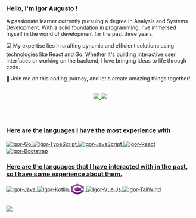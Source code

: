 ### Hello, I'm Igor Augusto !

A passionate learner currently pursuing a degree in Analysis and Systems Development. With a solid foundation in programming, I've immersed myself in the world of development for the past three years.

💻 My expertise lies in crafting dynamic and efficient solutions using technologies like React and Go. Whether it's building interactive user interfaces or working on the backend, I love bringing ideas to life through code.

🚀 Join me on this coding journey, and let's create amazing things together!
<br><br>

<div align="center">
  <a href="https://github.com/IgorAugussto">
  <img height="145em" src="https://github-readme-stats.vercel.app/api?username=IgorAugussto&show_icons=true&theme=github_dark&include_all_commits=true&count_private=true"/>
  <img height="145em" src="https://github-readme-stats.vercel.app/api/top-langs/?username=IgorAugussto&layout=compact&langs_count=7&theme=github_dark"/>
</div>
    
<br><br>
  
  ### Here are the languages ​​I have the most experience with
  <div style="display: inline_block">
    <img align="center" alt="Igor-Go" height="30" width="40" src="https://cdn.jsdelivr.net/gh/devicons/devicon@latest/icons/go/go-original-wordmark.svg">
    <img align="center" alt="Igor-TypeScript" height="30" width="40" src="https://cdn.jsdelivr.net/gh/devicons/devicon@latest/icons/typescript/typescript-original.svg">
    <img align="center" alt="Igor-JavaScript" height="30" width="40" src="https://cdn.jsdelivr.net/gh/devicons/devicon/icons/javascript/javascript-original.svg">
    <img align="center" alt="Igor-React" height="30" width="40" src="https://cdn.jsdelivr.net/gh/devicons/devicon/icons/react/react-original.svg">
    <img align="center" alt="Igor-Bootstrap" height="30" width="40" src="https://cdn.jsdelivr.net/gh/devicons/devicon@latest/icons/bootstrap/bootstrap-original.svg">
  <div>

   ### Here are the languages that I have interacted with in the past, so I have some experience about them.
  <div style="display: inline_block">
    <img align="center" alt="Igor-Java" height="40" width="40" src="https://cdn.jsdelivr.net/gh/devicons/devicon/icons/java/java-original.svg">
    <img align="center" alt="Igor-Kotlin" height="27" width="35" src="https://cdn.jsdelivr.net/gh/devicons/devicon/icons/kotlin/kotlin-original.svg">
    <img align="center" alt="Igor-Csharp" height="30" width="40" src="https://raw.githubusercontent.com/devicons/devicon/master/icons/csharp/csharp-original.svg">
    <img align="center" alt="Igor-Vue.Js" height="30" width="40" src="https://cdn.jsdelivr.net/gh/devicons/devicon@latest/icons/vuejs/vuejs-original.svg">
    <img align="center" alt="Igor-TailWind" height="30" width="40" src="https://cdn.jsdelivr.net/gh/devicons/devicon@latest/icons/tailwindcss/tailwindcss-original.svg">
  </div>

  ##
  
  <div>
  <a href="https://www.linkedin.com/in/igor-augusto-5353a8191" target="_blank"><img src="https://img.shields.io/badge/-LinkedIn-%230077B5?style=for-the-badge&logo=linkedin&logoColor=white" target="_blank"></a>
  </div>
